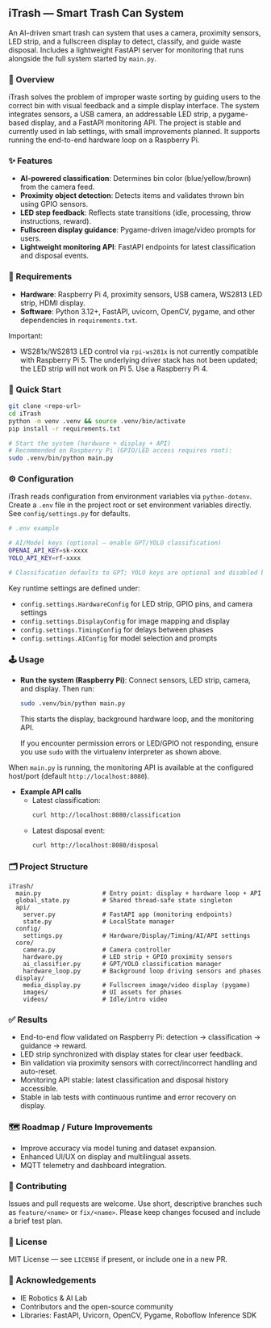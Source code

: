 ## iTrash — Smart Trash Can System

An AI-driven smart trash can system that uses a camera, proximity sensors, LED strip, and a fullscreen display to detect, classify, and guide waste disposal. Includes a lightweight FastAPI server for monitoring that runs alongside the full system started by `main.py`.

### 🧭 Overview
iTrash solves the problem of improper waste sorting by guiding users to the correct bin with visual feedback and a simple display interface. The system integrates sensors, a USB camera, an addressable LED strip, a pygame-based display, and a FastAPI monitoring API. The project is stable and currently used in lab settings, with small improvements planned. It supports running the end-to-end hardware loop on a Raspberry Pi.

### ✨ Features
- **AI-powered classification**: Determines bin color (blue/yellow/brown) from the camera feed.
- **Proximity object detection**: Detects items and validates thrown bin using GPIO sensors.
- **LED step feedback**: Reflects state transitions (idle, processing, throw instructions, reward).
- **Fullscreen display guidance**: Pygame-driven image/video prompts for users.
- **Lightweight monitoring API**: FastAPI endpoints for latest classification and disposal events.

### 🧰 Requirements
- **Hardware**: Raspberry Pi 4, proximity sensors, USB camera, WS2813 LED strip, HDMI display.
- **Software**: Python 3.12+, FastAPI, uvicorn, OpenCV, pygame, and other dependencies in `requirements.txt`.

Important:
- WS281x/WS2813 LED control via `rpi-ws281x` is not currently compatible with Raspberry Pi 5. The underlying driver stack has not been updated; the LED strip will not work on Pi 5. Use a Raspberry Pi 4.

### 🚀 Quick Start
```bash
git clone <repo-url>
cd iTrash
python -m venv .venv && source .venv/bin/activate
pip install -r requirements.txt

# Start the system (hardware + display + API)
# Recommended on Raspberry Pi (GPIO/LED access requires root):
sudo .venv/bin/python main.py
```

### ⚙️ Configuration
iTrash reads configuration from environment variables via `python-dotenv`. Create a `.env` file in the project root or set environment variables directly. See `config/settings.py` for defaults.

```bash
# .env example

# AI/Model keys (optional — enable GPT/YOLO classification)
OPENAI_API_KEY=sk-xxxx
YOLO_API_KEY=rf-xxxx

# Classification defaults to GPT; YOLO keys are optional and disabled by default.
```

Key runtime settings are defined under:
- `config.settings.HardwareConfig` for LED strip, GPIO pins, and camera settings
- `config.settings.DisplayConfig` for image mapping and display
- `config.settings.TimingConfig` for delays between phases
- `config.settings.AIConfig` for model selection and prompts

### 🕹️ Usage
- **Run the system (Raspberry Pi)**: Connect sensors, LED strip, camera, and display. Then run:
  ```bash
  sudo .venv/bin/python main.py
  ```
  This starts the display, background hardware loop, and the monitoring API.

  If you encounter permission errors or LED/GPIO not responding, ensure you use `sudo` with the virtualenv interpreter as shown above.

When `main.py` is running, the monitoring API is available at the configured host/port (default `http://localhost:8080`).

- **Example API calls**
  - Latest classification:
    ```bash
    curl http://localhost:8080/classification
    ```
  - Latest disposal event:
    ```bash
    curl http://localhost:8080/disposal
    ```



### 🗂️ Project Structure
```text
iTrash/
  main.py                 # Entry point: display + hardware loop + API
  global_state.py         # Shared thread-safe state singleton
  api/
    server.py             # FastAPI app (monitoring endpoints)
    state.py              # LocalState manager
  config/
    settings.py           # Hardware/Display/Timing/AI/API settings
  core/
    camera.py             # Camera controller
    hardware.py           # LED strip + GPIO proximity sensors
    ai_classifier.py      # GPT/YOLO classification manager
    hardware_loop.py      # Background loop driving sensors and phases
  display/
    media_display.py      # Fullscreen image/video display (pygame)
    images/               # UI assets for phases
    videos/               # Idle/intro video
```

### ✅ Results
- End-to-end flow validated on Raspberry Pi: detection → classification → guidance → reward.
- LED strip synchronized with display states for clear user feedback.
- Bin validation via proximity sensors with correct/incorrect handling and auto-reset.
- Monitoring API stable: latest classification and disposal history accessible.
- Stable in lab tests with continuous runtime and error recovery on display.

### 🗺️ Roadmap / Future Improvements
- Improve accuracy via model tuning and dataset expansion.
- Enhanced UI/UX on display and multilingual assets.
- MQTT telemetry and dashboard integration.

### 🤝 Contributing
Issues and pull requests are welcome. Use short, descriptive branches such as `feature/<name>` or `fix/<name>`. Please keep changes focused and include a brief test plan.

### 🪪 License
MIT License — see `LICENSE` if present, or include one in a new PR.

### 🙏 Acknowledgements
- IE Robotics & AI Lab
- Contributors and the open-source community
- Libraries: FastAPI, Uvicorn, OpenCV, Pygame, Roboflow Inference SDK


